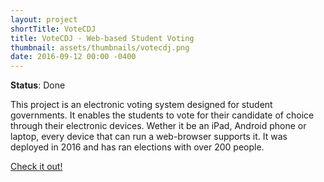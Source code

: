 ```yaml
---
layout: project
shortTitle: VoteCDJ
title: VoteCDJ - Web-based Student Voting
thumbnail: assets/thumbnails/votecdj.png
date: 2016-09-12 00:00 -0400
---
```



<!---
Write more about this and add pictures
-->

**Status**: Done

This project is an electronic voting system designed for student governments. It enables the students to vote for their candidate of choice through their electronic devices. Wether it be an iPad, Android phone or laptop, every device that can run a web-browser supports it. It was deployed in 2016 and has ran elections with over 200 people.


[Check it out!](https://github.com/AideTechBot/VoteCDJ)
